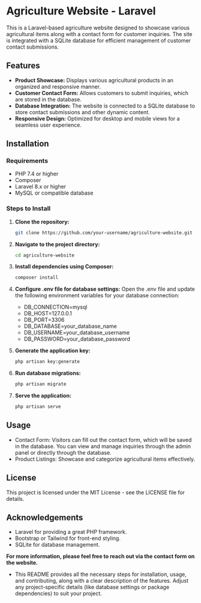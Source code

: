 # Agriculture Website - Laravel

This is a Laravel-based agriculture website designed to showcase various agricultural items along with a contact form for customer inquiries. The site is integrated with a SQLite database for efficient management of customer contact submissions.

## Features

- **Product Showcase:** Displays various agricultural products in an organized and responsive manner.
- **Customer Contact Form:** Allows customers to submit inquiries, which are stored in the database.
- **Database Integration:** The website is connected to a SQLite database to store contact submissions and other dynamic content.
- **Responsive Design:** Optimized for desktop and mobile views for a seamless user experience.

## Installation

### Requirements

- PHP 7.4 or higher
- Composer
- Laravel 8.x or higher
- MySQL or compatible database

### Steps to Install

1. **Clone the repository:**

   ```bash
   git clone https://github.com/your-username/agriculture-website.git
2. **Navigate to the project directory:**
   ```bash
   cd agriculture-website
3. **Install dependencies using Composer:**
   ````bash
   composer install
4. **Configure .env file for database settings:**
   Open the .env file and update the following environment variables for your database connection:
   - DB_CONNECTION=mysql
   - DB_HOST=127.0.0.1
   - DB_PORT=3306
   - DB_DATABASE=your_database_name
   - DB_USERNAME=your_database_username
   - DB_PASSWORD=your_database_password
5. **Generate the application key:**
   ````bash
   php artisan key:generate
6. **Run database migrations:**
   ````bash
   php artisan migrate
7. **Serve the application:**
   ````bash
   php artisan serve

## Usage
- Contact Form: Visitors can fill out the contact form, which will be saved in the database. You can view and manage inquiries through the admin panel or directly through the database.
- Product Listings: Showcase and categorize agricultural items effectively.

## License
This project is licensed under the MIT License - see the LICENSE file for details.

## Acknowledgements
- Laravel for providing a great PHP framework.
- Bootstrap or Tailwind for front-end styling.
- SQLite for database management.

**For more information, please feel free to reach out via the contact form on the website.**
- This README provides all the necessary steps for installation, usage, and contributing, along with a clear description of the features. Adjust any project-specific details (like database settings or package dependencies) to suit your project.
